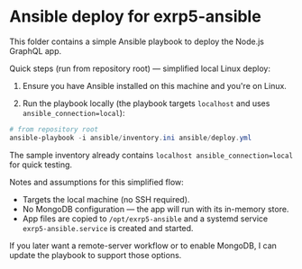 # Ansible deploy for exrp5-ansible

This folder contains a simple Ansible playbook to deploy the Node.js GraphQL app.


Quick steps (run from repository root) — simplified local Linux deploy:

1. Ensure you have Ansible installed on this machine and you're on Linux.

2. Run the playbook locally (the playbook targets `localhost` and uses `ansible_connection=local`):

```powershell
# from repository root
ansible-playbook -i ansible/inventory.ini ansible/deploy.yml
```

The sample inventory already contains `localhost ansible_connection=local` for quick testing.

Notes and assumptions for this simplified flow:
- Targets the local machine (no SSH required).
- No MongoDB configuration — the app will run with its in-memory store.
- App files are copied to `/opt/exrp5-ansible` and a systemd service `exrp5-ansible.service` is created and started.

If you later want a remote-server workflow or to enable MongoDB, I can update the playbook to support those options.
